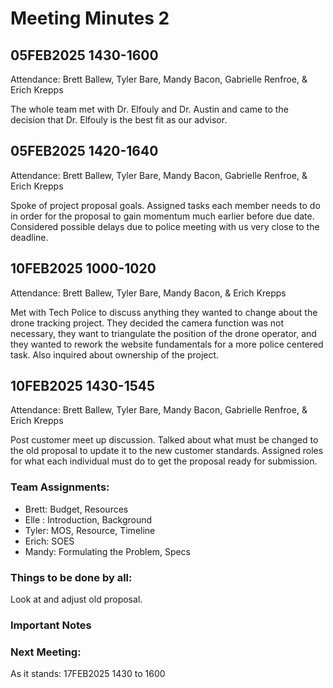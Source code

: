 # Meeting Minutes 2
## 05FEB2025 1430-1600
Attendance: Brett Ballew, Tyler Bare, Mandy Bacon, Gabrielle Renfroe, & Erich Krepps

The whole team met with Dr. Elfouly and Dr. Austin and came to the decision that Dr. Elfouly is the best fit
as our advisor. 

## 05FEB2025 1420-1640
Attendance: Brett Ballew, Tyler Bare, Mandy Bacon, Gabrielle Renfroe, & Erich Krepps

Spoke of project proposal goals. Assigned tasks each member needs to do in order for the proposal to gain momentum 
much earlier before due date. Considered possible delays due to police meeting with us very close to the deadline.

## 10FEB2025 1000-1020
Attendance: Brett Ballew, Tyler Bare, Mandy Bacon, & Erich Krepps

Met with Tech Police to discuss anything they wanted to change about the drone tracking project. They decided the camera function was not necessary, they want to triangulate the position of the drone operator, and they wanted to rework the website fundamentals for a more police centered task. Also inquired about ownership of the project. 

## 10FEB2025 1430-1545

Attendance: Brett Ballew, Tyler Bare, Mandy Bacon, Gabrielle Renfroe, & Erich Krepps

Post customer meet up discussion. Talked about what must be changed to the old proposal to update it to the new customer standards. Assigned roles for what each individual must do to get the proposal ready for submission.

### Team Assignments:
* Brett: Budget, Resources
* Elle : Introduction, Background
* Tyler: MOS, Resource, Timeline
* Erich: SOES
* Mandy: Formulating the Problem, Specs

### Things to be done by all:
Look at and adjust old proposal. 

### Important Notes


### Next Meeting:
As it stands: 17FEB2025 1430 to 1600
